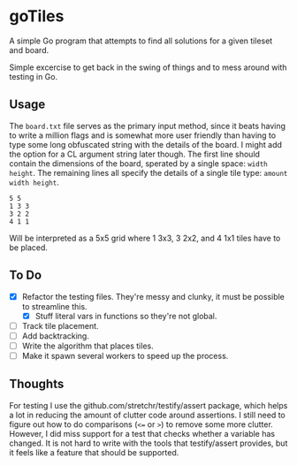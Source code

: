 # goTiles

A simple Go program that attempts to find all solutions for a given tileset and board.

Simple excercise to get back in the swing of things and to mess around with testing in Go.

## Usage

The `board.txt` file serves as the primary input method, since it beats having to write a million flags and is somewhat more user friendly than having to type some long obfuscated string with the details of the board. I might add the option for a CL argument string later though.
The first line should contain the dimensions of the board, sperated by a single space: `width height`.
The remaining lines all specify the details of a single tile type: `amount width height`.
```
5 5
1 3 3
3 2 2
4 1 1
```
Will be interpreted as a 5x5 grid where 1 3x3, 3 2x2, and 4 1x1 tiles have to be placed.

## To Do

* [x] Refactor the testing files. They're messy and clunky, it must be possible to streamline this.
	* [x] Stuff literal vars in functions so they're not global.
* [ ] Track tile placement.
* [ ] Add backtracking.
* [ ] Write the algorithm that places tiles.
* [ ] Make it spawn several workers to speed up the process.

## Thoughts

For testing I use the github.com/stretchr/testify/assert package, which helps a lot in reducing the amount of clutter code around assertions. I still need to figure out how to do comparisons (`<=` or `>`) to remove some more clutter.  
However, I did miss support for a test that checks whether a variable has changed. It is not hard to write with the tools that testify/assert provides, but it feels like a feature that should be supported.